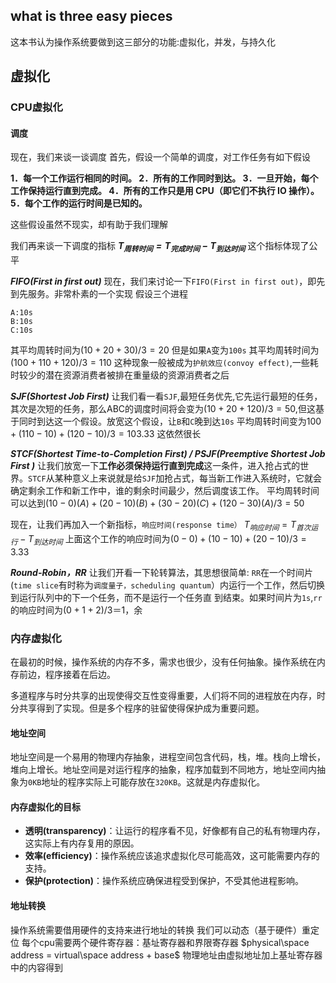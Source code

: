 ## what is three easy pieces
这本书认为操作系统要做到这三部分的功能:虚拟化，并发，与持久化
## 虚拟化
### CPU虚拟化
#### 调度
现在，我们来谈一谈调度
首先，假设一个简单的调度，对工作任务有如下假设

**1．每一个工作运行相同的时间。
2．所有的工作同时到达。
3．一旦开始，每个工作保持运行直到完成。
4．所有的工作只是用 CPU（即它们不执行 IO 操作）。
5．每个工作的运行时间是已知的。**

这些假设虽然不现实，却有助于我们理解


我们再来谈一下调度的指标
***$T_{周转时间}=T_{完成时间} - T_{到达时间}$***
这个指标体现了公平


***FIFO(First in first out)***
现在，我们来讨论一下`FIFO(First in first out)`，即先到先服务。非常朴素的一个实现
假设三个进程
```
A:10s
B:10s
C:10s
```
其平均周转时间为$(10 + 20 + 30) / 3 = 20$
但是如果`A`变为`100s`
其平均周转时间为$(100 + 110 + 120) / 3 = 110$
这种现象一般被成为`护航效应(convoy effect)`,一些耗时较少的潜在资源消费者被排在重量级的资源消费者之后

***SJF(Shortest Job First)***
让我们看一看`SJF`,最短任务优先,它先运行最短的任务，其次是次短的任务，那么ABC的调度时间将会变为$(10 + 20 + 120) /3 = 50$,但这基于同时到达这一个假设。放宽这个假设，让`B`和`C`晚到达`10s`
平均周转时间变为$100 + (110 - 10) + (120 - 10) / 3 = 103.33$
这依然很长

***STCF(Shortest Time-to-Completion First) / PSJF(Preemptive Shortest Job First )***
让我们放宽一下**工作必须保持运行直到完成**这一条件，进入抢占式的世界。`STCF`从某种意义上来说就是给`SJF`加抢占式，每当新工作进入系统时，它就会确定剩余工作和新工作中，谁的剩余时间最少，然后调度该工作。
平均周转时间可以达到$(10 - 0)(A) + (20 -10)(B) + (30 - 20)(C) + (120 - 30)(A) / 3 = 50$


现在，让我们再加入一个新指标，`响应时间(response time）`
$T_{响应时间} = T_{首次运行}−T_{到达时间}$
上面这个工作的响应时间为$(0 - 0) + (10 - 10) + (20 -10) / 3 = 3.33$


***Round-Robin，RR***
让我们开看一下轮转算法，其思想很简单: `RR`在一个时间片(`time slice`有时称为`调度量子，scheduling quantum`）内运行一个工作，然后切换到运行队列中的下一个任务，而不是运行一个任务直
到结束。如果时间片为`1s`,`rr`的响应时间为$(0 + 1 + 2)/3＝1$，余




### 内存虚拟化

在最初的时候，操作系统的内存不多，需求也很少，没有任何抽象。操作系统在内存前边，程序接着在后边。

多道程序与时分共享的出现使得交互性变得重要，人们将不同的进程放在内存，时分共享得到了实现。但是多个程序的驻留使得保护成为重要问题。

#### 地址空间
地址空间是一个易用的物理内存抽象，进程空间包含代码，栈，堆。栈向上增长，堆向上增长。地址空间是对运行程序的抽象，程序加载到不同地方，地址空间内抽象为`0KB`地址的程序实际上可能存放在`320KB`。这就是内存虚拟化。

#### 内存虚拟化的目标
- **透明(transparency)**：让运行的程序看不见，好像都有自己的私有物理内存，这实际上有内存复用的原因。
- **效率(efficiency)**：操作系统应该追求虚拟化尽可能高效，这可能需要内存的支持。
- **保护(protection)**：操作系统应确保进程受到保护，不受其他进程影响。

#### 地址转换
操作系统需要借用硬件的支持来进行地址的转换
我们可以动态（基于硬件）重定位
每个cpu需要两个硬件寄存器：基址寄存器和界限寄存器
$physical\space address = virtual\space address + base$
物理地址由虚拟地址加上基址寄存器中的内容得到

